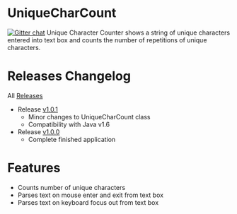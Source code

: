 # UniqueCharCount
[![Gitter chat](https://badges.gitter.im/abhisekp/ComputerEnthusiasts.png)](https://gitter.im/abhisekp/ComputerEnthusiasts)
Unique Character Counter shows a string of unique characters entered into text box and counts the number of repetitions of unique characters. 

# Releases Changelog
All [Releases](https://github.com/abhisekp/UniqueCharCount/releases)

- Release [v1.0.1](https://github.com/abhisekp/UniqueCharCount/releases/tag/v1.0.1)
	- Minor changes to UniqueCharCount class
	- Compatibility with Java v1.6
- Release [v1.0.0](https://github.com/abhisekp/UniqueCharCount/releases/tag/v1.0.0)
	- Complete finished application
	
# Features
- Counts number of unique characters
- Parses text on mouse enter and exit from text box
- Parses text on keyboard focus out from text box

